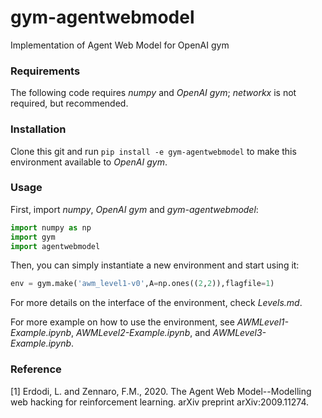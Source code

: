 # gym-agentwebmodel
Implementation of Agent Web Model for OpenAI gym

### Requirements
The following code requires *numpy* and *OpenAI gym*; *networkx* is not required, but recommended.

### Installation
Clone this git and run `pip install -e gym-agentwebmodel` to make this environment available to *OpenAI gym*.

### Usage
First, import *numpy*, *OpenAI gym* and *gym-agentwebmodel*:

```python
import numpy as np
import gym
import agentwebmodel
```
Then, you can simply instantiate a new environment and start using it:
```python
env = gym.make('awm_level1-v0',A=np.ones((2,2)),flagfile=1)
```

For more details on the interface of the environment, check *Levels.md*.

For more example on how to use the environment, see *AWMLevel1-Example.ipynb*, *AWMLevel2-Example.ipynb*, and *AWMLevel3-Example.ipynb*.

### Reference
\[1\] Erdodi, L. and Zennaro, F.M., 2020. The Agent Web Model--Modelling web hacking for reinforcement learning. arXiv preprint arXiv:2009.11274.
